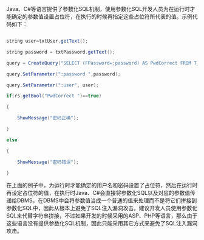 Java、C#等语言提供了参数化SQL机制，使用参数化SQL开发人员为在运行时才能确定的参数值设置占位符，在执行的时候再指定这些占位符所代表的值。示例代码如下：
```java  
string user=txtUser.getText();
string password = txtPassword.getText();
query = CreateQuery("SELECT (FPassword=:password) AS PwdCorrect FROM T_User WHERE FUser=:user");
query.SetParameter(":password ",password);
query.SetParameter(":user", user);
if(rs.getBool("PwdCorrect ")==true)
{
	ShowMessage("密码正确");
}
else
{
	ShowMessage("密码错误");
}
```
在上面的例子中，为运行时才能确定的用户名和密码设置了占位符，然后在运行时再设定占位符的值，在执行时Java、C#会直接将参数化SQL以及对应的参数值传递给DBMS，在DBMS中会将参数值当成一个普通的值来处理而不是将它们拼接到参数化SQL中，因此从根本上避免了SQL注入漏洞攻击。建议开发人员使用参数化SQL来代替字符串拼接，不过如果开发的时候采用的ASP、PHP等语言，那么由于这些语言没有提供参数化SQL机制，因此只能采用其它方式来避免了SQL注入漏洞攻击。